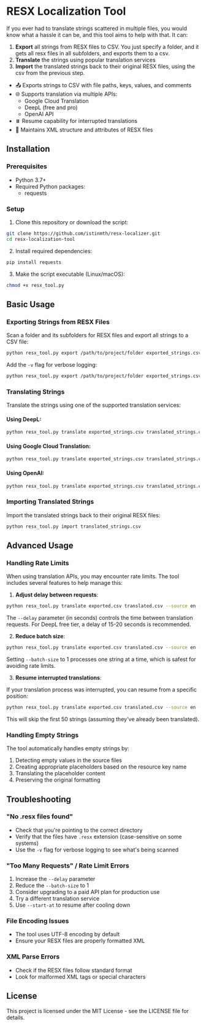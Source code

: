 # RESX Localization Tool

If  you ever had to translate strings scattered in multiple files, you would know what a hassle it can be, and this tool aims to help with that. It can:

1. **Export** all strings from RESX files to CSV. You just specify a folder, and it gets all resx files in all subfolders, and exports them to a csv.
2. **Translate** the strings using popular translation services
3. **Import** the translated strings back to their original RESX files, using the csv from the previous step.

- 📤 Exports strings to CSV with file paths, keys, values, and comments
- 🌐 Supports translation via multiple APIs:
  - Google Cloud Translation
  - DeepL (free and pro)
  - OpenAI API
- ⏸️ Resume capability for interrupted translations
- 🔄 Maintains XML structure and attributes of RESX files

## Installation

### Prerequisites

- Python 3.7+
- Required Python packages:
  - requests

### Setup

1. Clone this repository or download the script:

```bash
git clone https://github.com/istinmth/resx-localizer.git
cd resx-localization-tool
```

2. Install required dependencies:

```bash
pip install requests
```

3. Make the script executable (Linux/macOS):

```bash
chmod +x resx_tool.py
```

## Basic Usage

### Exporting Strings from RESX Files

Scan a folder and its subfolders for RESX files and export all strings to a CSV file:

```bash
python resx_tool.py export /path/to/project/folder exported_strings.csv
```

Add the `-v` flag for verbose logging:

```bash
python resx_tool.py export /path/to/project/folder exported_strings.csv -v
```

### Translating Strings

Translate the strings using one of the supported translation services:

#### Using DeepL:

```bash
python resx_tool.py translate exported_strings.csv translated_strings.csv --source en --target es --api deepl --key YOUR_DEEPL_API_KEY --delay 15
```

#### Using Google Cloud Translation:

```bash
python resx_tool.py translate exported_strings.csv translated_strings.csv --source en --target es --api google --key YOUR_GOOGLE_API_KEY
```

#### Using OpenAI:

```bash
python resx_tool.py translate exported_strings.csv translated_strings.csv --source English --target Spanish --api openai --key YOUR_OPENAI_API_KEY
```

### Importing Translated Strings

Import the translated strings back to their original RESX files:

```bash
python resx_tool.py import translated_strings.csv
```

## Advanced Usage

### Handling Rate Limits

When using translation APIs, you may encounter rate limits. The tool includes several features to help manage this:

1. **Adjust delay between requests**:

```bash
python resx_tool.py translate exported.csv translated.csv --source en --target es --api deepl --key YOUR_KEY --delay 15
```

The `--delay` parameter (in seconds) controls the time between translation requests. For DeepL free tier, a delay of 15-20 seconds is recommended.

2. **Reduce batch size**:

```bash
python resx_tool.py translate exported.csv translated.csv --source en --target es --api deepl --key YOUR_KEY --batch-size 1
```

Setting `--batch-size` to 1 processes one string at a time, which is safest for avoiding rate limits.

3. **Resume interrupted translations**:

If your translation process was interrupted, you can resume from a specific position:

```bash
python resx_tool.py translate exported.csv translated.csv --source en --target es --api deepl --key YOUR_KEY --start-at 50
```

This will skip the first 50 strings (assuming they've already been translated).

### Handling Empty Strings

The tool automatically handles empty strings by:

1. Detecting empty values in the source files
2. Creating appropriate placeholders based on the resource key name
3. Translating the placeholder content
4. Preserving the original formatting

## Troubleshooting

### "No .resx files found"
- Check that you're pointing to the correct directory
- Verify that the files have `.resx` extension (case-sensitive on some systems)
- Use the `-v` flag for verbose logging to see what's being scanned

### "Too Many Requests" / Rate Limit Errors
1. Increase the `--delay` parameter
2. Reduce the `--batch-size` to 1
3. Consider upgrading to a paid API plan for production use
4. Try a different translation service
5. Use `--start-at` to resume after cooling down

### File Encoding Issues
- The tool uses UTF-8 encoding by default
- Ensure your RESX files are properly formatted XML

### XML Parse Errors
- Check if the RESX files follow standard format
- Look for malformed XML tags or special characters

## License

This project is licensed under the MIT License - see the LICENSE file for details.
